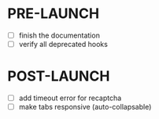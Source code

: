 # PRE-LAUNCH
- [ ] finish the documentation
- [ ] verify all deprecated hooks

# POST-LAUNCH
- [ ] add timeout error for recaptcha
- [ ] make tabs responsive (auto-collapsable)
